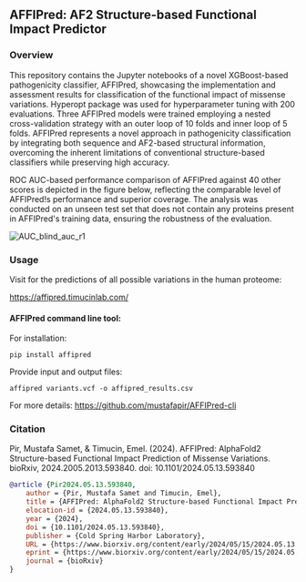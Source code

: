 ## AFFIPred: AF2 Structure-based Functional Impact Predictor
### Overview

This repository contains the Jupyter notebooks of a novel XGBoost-based pathogenicity classifier, AFFIPred, showcasing the implementation and assessment results for classification of the functional impact of missense variations. Hyperopt package was used for hyperparameter tuning with 200 evaluations. Three AFFIPred models were trained employing a nested cross-validation strategy with an outer loop of 10 folds and inner loop of 5 folds. AFFIPred represents a novel approach in pathogenicity classification by integrating both sequence and AF2-based structural information, overcoming the inherent limitations of conventional structure-based classifiers while preserving high accuracy.

ROC AUC-based performance comparison of AFFIPred against 40 other scores is depicted in the figure below, reflecting the comparable level of AFFIPred!s performance and superior coverage. The analysis was conducted on an unseen test set that does not contain any proteins present in AFFIPred's training data, ensuring the robustness of the evaluation.
 
![AUC_blind_auc_r1](https://github.com/user-attachments/assets/7f5de9ea-2921-48c7-ab3f-160dfba8aa88)


### Usage

Visit for the predictions of all possible variations in the human proteome:

https://affipred.timucinlab.com/

#### AFFIPred command line tool:

For installation:

```pip install affipred```

Provide input and output files:

```affipred variants.vcf -o affipred_results.csv```

For more details: https://github.com/mustafapir/AFFIPred-cli

### Citation

Pir, Mustafa Samet, & Timucin, Emel. (2024). AFFIPred: AlphaFold2 Structure-based Functional Impact Prediction of Missense Variations. bioRxiv, 2024.2005.2013.593840. doi: 10.1101/2024.05.13.593840

```bibtex
@article {Pir2024.05.13.593840,
	author = {Pir, Mustafa Samet and Timucin, Emel},
	title = {AFFIPred: AlphaFold2 Structure-based Functional Impact Prediction of Missense Variations},
	elocation-id = {2024.05.13.593840},
	year = {2024},
	doi = {10.1101/2024.05.13.593840},
	publisher = {Cold Spring Harbor Laboratory},
	URL = {https://www.biorxiv.org/content/early/2024/05/15/2024.05.13.593840},
	eprint = {https://www.biorxiv.org/content/early/2024/05/15/2024.05.13.593840.full.pdf},
	journal = {bioRxiv}
}
```
